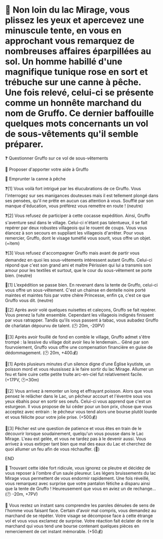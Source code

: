 # 👙 Non loin du lac Mirage, vous plissez les yeux et apercevez une minuscule tente, en vous en approchant vous remarquez de nombreuses affaires éparpillées au sol. Un homme habillé d'une magnifique tunique rose en sort et trébuche sur une canne à pêche. Une fois relevé, celui-ci se présente comme un honnête marchand du nom de Gruffo. Ce dernier baffouille quelques mots concernants un vol de sous-vêtements qu'il semble préparer.

❓ Questionner Gruffo sur ce vol de sous-vêtements

🤝 Proposer d'apporter votre aide à Gruffo

🎣 Emprunter la canne à pêche


❓[1] 
Vous voilà fort intrigué par les élucubrations de ce Gruffo. Vous l'interrogez sur ses manigances douteuses mais il est tellement plongé dans ses pensées, qu'il ne prête en aucun cas attention à vous. Soufflé par son manque d'éducation, vous préférez vous remettre en route !
(neutre)

❓[2] 
Vous refusez de participer à cette cocasse expédition. Ainsi, Gruffo s'aventure seul dans le village. Celui-ci n'étant pas talentueux, il se fait repérer par deux robustes villageois qui le rouent de coups. Vous vous élancez à son secours en suppliant les villageois d'arrêter. Pour vous remercier, Gruffo, dont le visage tuméfié vous sourit, vous offre un objet.
(+item)

❓[3] 
Vous refusez d'accompagner Gruffo mais avant de partir vous demandez en quoi les sous-vêtements intéressent autant Gruffo. Celui-ci répond que c'est son grand ami et maître Périssien qui lui a transmis son amour pour les textiles et surtout, que le cour du sous-vêtement se porte bien.
(neutre)

🤝[1]
L’expédition se passe bien. En revenant dans la tente de Gruffo, celui-ci vous offre un sous-vêtement. C'est un chainse en dentelle noire porté maintes et maintes fois par votre chère Princesse, enfin ça, c'est ce que Gruffo vous dit.
(neutre)

🤝[2] 
Après avoir volé quelques nuisettes et caleçons, Gruffo se fait repérer. Vous prenez la fuite ensemble. Cependant les villageois indignés finissent par vous ratrapper. Tandis qu'ils vous passent à tabac, vous aubadez Gruffo de charlatan dépourvu de talent.
(🕑 20m, -20PV)

🤝[3] 
Après avoir fouillé de fond en comble le village, Gruffo admet s'être trompé : la lessive du village doit avoir lieu le lendemain... Gêné par son fourvoiement, Gruffo vous offre une compensation financière en guise de dédommagement.
(🕑 20m, +400💰)


🎣[1] Après plusieurs minutes d'un silence digne d'une Église kyutiste, un poisson mord et vous réussissez à le faire sortir du lac Mirage. Allumer un feu et faire cuire cette petite truite arc-en-ciel fut relativement facile. 
(+17PV, 🕑+30m) 

🎣[2] Vous arrivez à remonter un long et effrayant poisson. Alors que vous pensez le relâcher dans le Lac, un pêcheur accourt et l'éventre sous vos yeux ébahis pour en sortir ses oeufs. Celui-ci vous apprend que c'est un esturgeon. Il vous propose de lui céder pour un bon prix, chose que vous acceptez avec entrain : le pêcheur vous tend alors une bourse plutôt lourde et vous félicite pour votre jolie prise. 
(+500💰)

🎣[3] Pêcher est une question de patience et vous êtes en train de le découvrir lorsque soudainement, quelqu'un vous pousse dans le Lac Mirage. L'eau est gelée, et vous ne tardez pas à le devenir aussi. Vous arrivez à vous extirper tant bien que mal des eaux du Lac et cherchez de quoi allumer un feu afin de vous réchauffer. 
(🥶)

END

👖 Trouvant cette idée fort ridicule, vous ignorez ce pleutre et décidez de vous reposer à l'ombre d'un saule pleureur. Les légers bruissements du lac Mirage vous permettent de vous endormir rapidement. Une fois réveillé, vous remarquez avec surprise que votre pantalon fétiche a disparu ainsi que la tente de Gruffo ! Heureusement que vous en aviez un de rechange...
(🕑 -20m, +7PV)

🤯 Vous restez un instant sans comprendre les paroles dénuées de sens de l'homme vous faisant face. Certain d'avoir mal compris, vous demandez au marchand de se répéter. Votre visage se décompose face à cette étrange vol et vous vous exclamez de surprise. Votre réaction fait éclater de rire le marchand qui vous tend une bourse contenant quelques pièces en remerciement de cet instant mémorable. 
(+50💰)
